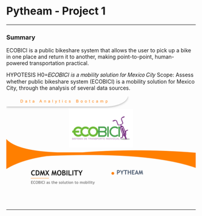 # Pytheam - Project 1
----

### Summary

ECOBICI is a public bikeshare system that allows the user to pick up a bike in one place and return it to another, making point-to-point, human-powered transportation practical.

HYPOTESIS
H0=𝐸𝐶𝑂𝐵𝐼𝐶𝐼 𝑖𝑠 𝑎 𝑚𝑜𝑏𝑖𝑙𝑖𝑡𝑦 𝑠𝑜𝑙𝑢𝑡𝑖𝑜𝑛 𝑓𝑜𝑟 𝑀𝑒𝑥𝑖𝑐𝑜 𝐶𝑖𝑡𝑦
Scope: Assess whether public bikeshare system (ECOBICI) is a mobility solution for Mexico City, through the analysis of several data sources.

![slide](Docs/Project1_PYTHEAM.png)

---
